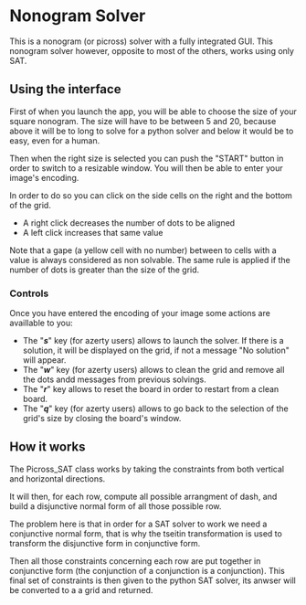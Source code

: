 # Nonogram Solver

This is a nonogram (or picross) solver with a fully integrated GUI. This nonogram solver however, opposite to most of the others, works using only SAT.

## Using the interface

First of when you launch the app, you will be able to choose the size of your square nonogram. The size will have to be between 5 and 20, because above it will be to long to solve for a python solver and below it would be to easy, even for a human.

Then when the right size is selected you can push the "START" button in order to switch to a resizable window. You will then be able to enter your image's encoding.

In order to do so you can click on the side cells on the right and the bottom of the grid.

+ A right click decreases the number of dots to be aligned
+ A left click increases that same value

Note that a gape (a yellow cell with no number) between to cells with a value is always considered as non solvable.
The same rule is applied if the number of dots is greater than the size of the grid.

### Controls

Once you have entered the encoding of your image some actions are availlable to you:

+ The "***s***" key (for azerty users) allows to launch the solver. If there is a solution, it will be displayed on the grid, if not a message "No solution" will appear.
+ The "***w***" key (for azerty users) allows to clean the grid and remove all the dots andd messages from previous solvings.
+ The "***r***" key allows to reset the board in order to restart from a clean board.
+ The "***q***" key (for azerty users) allows to go back to the selection of the grid's size by closing the board's window.

## How it works

The Picross_SAT class works by taking the constraints from both vertical and horizontal directions. 

It will then, for each row, compute all possible arrangment of dash, and build a disjunctive normal form of all those possible row.

The problem here is that in order for a SAT solver to work we need a conjunctive normal form, that is why the tseitin transformation is used to transform the disjunctive form in conjunctive form. 

Then all those constraints concerning each row are put together in conjunctive form (the conjunction of a conjunction is a conjunction).
This final set of constraints is then given to the python SAT solver, its anwser will be converted to a a grid and returned. 
